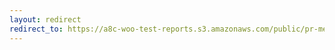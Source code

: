 ```yaml
---
layout: redirect
redirect_to: https://a8c-woo-test-reports.s3.amazonaws.com/public/pr-merge/43555/e2e/index.html
---
```

